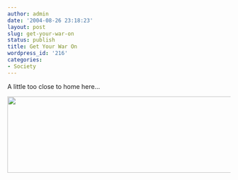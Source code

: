 ```yaml
---
author: admin
date: '2004-08-26 23:18:23'
layout: post
slug: get-your-war-on
status: publish
title: Get Your War On
wordpress_id: '216'
categories:
- Society
---
```

A little too close to home here...

<img src="http://www.mnftiu.cc/mnftiu.cc/images/war.247.gif" width="634" height="173">
